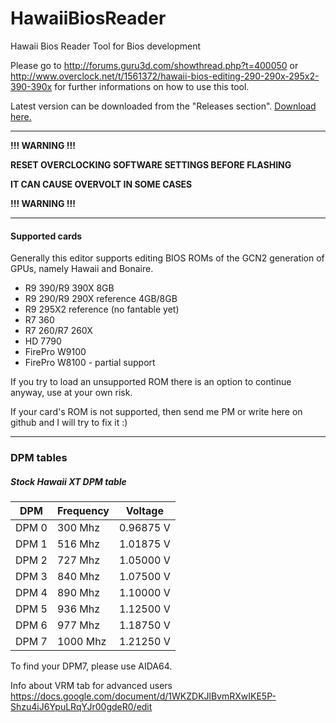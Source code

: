 # HawaiiBiosReader
Hawaii Bios Reader Tool for Bios development

Please go to http://forums.guru3d.com/showthread.php?t=400050
or http://www.overclock.net/t/1561372/hawaii-bios-editing-290-290x-295x2-390-390x
for further informations on how to use this tool.

Latest version can be downloaded from the "Releases section". [Download here.](https://github.com/OneB1t/HawaiiBiosReader/releases)

-----

**!!! WARNING !!!**

**RESET OVERCLOCKING SOFTWARE SETTINGS BEFORE FLASHING**

**IT CAN CAUSE OVERVOLT IN SOME CASES**

**!!! WARNING !!!**

-----

#### Supported cards

Generally this editor supports editing BIOS ROMs of the GCN2 generation of GPUs, namely Hawaii and Bonaire.

* R9 390/R9 390X 8GB
* R9 290/R9 290X reference 4GB/8GB
* R9 295X2 reference (no fantable yet)
* R7 360
* R7 260/R7 260X
* HD 7790
* FirePro W9100
* FirePro W8100 - partial support

If you try to load an unsupported ROM there is an option to continue anyway, use at your own risk.

If your card's ROM is not supported, then send me PM or write here on github and I will try to fix it :)

-----

### DPM tables

##### Stock Hawaii XT DPM table

| DPM   | Frequency | Voltage   |
| ----- | --------- | --------- |
| DPM 0 |  300 Mhz  | 0.96875 V |
| DPM 1 |  516 Mhz  | 1.01875 V|
| DPM 2 |  727 Mhz  | 1.05000 V |
| DPM 3 |  840 Mhz  | 1.07500 V |
| DPM 4 |  890 Mhz  | 1.10000 V |
| DPM 5 |  936 Mhz  | 1.12500 V |
| DPM 6 |  977 Mhz  | 1.18750 V |
| DPM 7 | 1000 Mhz  | 1.21250 V |

To find your DPM7, please use AIDA64.

Info about VRM tab for advanced users
https://docs.google.com/document/d/1WKZDKJlBvmRXwIKE5P-Shzu4iJ6YpuLRqYJr00gdeR0/edit
